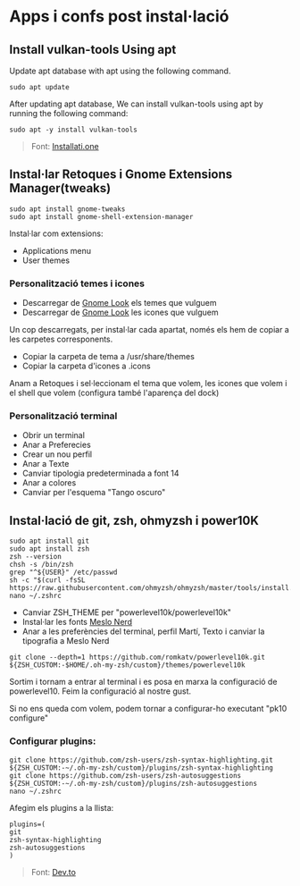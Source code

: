 # Apps i confs post instal·lació
## Install vulkan-tools Using apt
Update apt database with apt using the following command.
```bash:
sudo apt update
```
After updating apt database, We can install vulkan-tools using apt by running the following command:
```bash:
sudo apt -y install vulkan-tools
```
> Font: [Installati.one](https://installati.one/install-vulkan-tools-ubuntu-22-04/?expand_article=1)

## Instal·lar Retoques i Gnome Extensions Manager(tweaks)
```bash:
sudo apt install gnome-tweaks
sudo apt install gnome-shell-extension-manager
```

Instal·lar com extensions:
- Applications menu
- User themes

### Personalització temes i icones

- Descarregar de [Gnome Look](https://www.gnome-look.org/browse?cat=135&ord=rating) els temes que vulguem   
- Descarregar de [Gnome Look](https://www.gnome-look.org/browse?cat=132&ord=rating) les icones que vulguem

Un cop descarregats, per instal·lar cada apartat, només els hem de copiar a les carpetes corresponents.

- Copiar la carpeta de tema a /usr/share/themes
- Copiar la carpeta d'icones a .icons

Anam a Retoques i sel·leccionam el tema que volem, les icones que volem i el shell que volem (configura també l'aparença del dock)

### Personalització terminal
- Obrir un terminal 
- Anar a Preferecies
- Crear un nou perfil
- Anar a Texte
- Canviar tipologia predeterminada a font 14
- Anar a colores
- Canviar per l'esquema "Tango oscuro"

## Instal·lació de git, zsh, ohmyzsh i power10K
```bash:
sudo apt install git
sudo apt install zsh
zsh --version
chsh -s /bin/zsh
grep "^${USER}" /etc/passwd
sh -c "$(curl -fsSL https://raw.githubusercontent.com/ohmyzsh/ohmyzsh/master/tools/install.sh)"
nano ~/.zshrc
```
- Canviar ZSH_THEME per "powerlevel10k/powerlevel10k"
- Instal·lar les fonts [Meslo Nerd](https://github.com/romkatv/powerlevel10k/blob/master/font.md)
- Anar a les preferències del terminal, perfil Martí, Texto i canviar la tipografia a Meslo Nerd
```bash:
git clone --depth=1 https://github.com/romkatv/powerlevel10k.git ${ZSH_CUSTOM:-$HOME/.oh-my-zsh/custom}/themes/powerlevel10k
```

Sortim i tornam a entrar al terminal i es posa en marxa la configuració de powerlevel10. Feim la configuració al nostre gust.

Si no ens queda com volem, podem tornar a configurar-ho executant "pk10 configure"

### Configurar plugins: 
```bash:
git clone https://github.com/zsh-users/zsh-syntax-highlighting.git ${ZSH_CUSTOM:-~/.oh-my-zsh/custom}/plugins/zsh-syntax-highlighting
git clone https://github.com/zsh-users/zsh-autosuggestions ${ZSH_CUSTOM:-~/.oh-my-zsh/custom}/plugins/zsh-autosuggestions
nano ~/.zshrc
```
Afegim els plugins a la llista:

```yaml:
plugins=( 
git
zsh-syntax-highlighting
zsh-autosuggestions
)
```

>Font: [Dev.to](https://dev.to/christopherjael/como-personalizar-tu-terminal-utilizando-oh-my-zsh-con-powerlevel10k-4bdi)




